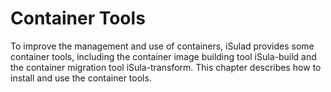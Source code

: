 # Container Tools

To improve the management and use of containers, iSulad provides some container tools, including the container image building tool iSula-build and the container migration tool iSula-transform. This chapter describes how to install and use the container tools.